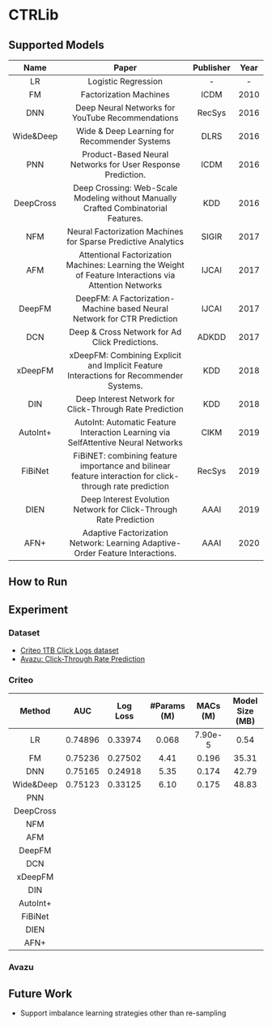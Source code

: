 # CTRLib

## Supported Models

 |    Name   |                                                   Paper                                                  | Publisher | Year |
|:---------:|:--------------------------------------------------------------------------------------------------------:|:---------:|:----:|
|     LR    |                                            Logistic Regression                                           |     -     |   -  |
|     FM    |                                          Factorization Machines                                          |    ICDM   | 2010 |
|    DNN    |                             Deep Neural Networks for YouTube Recommendations                             |   RecSys  | 2016 |
| Wide&Deep |                               Wide & Deep Learning for Recommender Systems                               |    DLRS   | 2016 |
|    PNN    |                        Product-Based Neural Networks for User Response Prediction.                       |    ICDM   | 2016 |
| DeepCross |            Deep Crossing: Web-Scale Modeling without Manually Crafted Combinatorial Features.            |    KDD    | 2016 |
|    NFM    |                       Neural Factorization Machines for Sparse Predictive Analytics                      |   SIGIR   | 2017 |
|    AFM    |  Attentional Factorization Machines: Learning the Weight of Feature Interactions via Attention Networks  |   IJCAI   | 2017 |
|   DeepFM  |                  DeepFM: A Factorization-Machine based Neural Network for CTR Prediction                 |   IJCAI   | 2017 |
|    DCN    |                              Deep & Cross Network for Ad Click Predictions.                              |   ADKDD   | 2017 |
|  xDeepFM  |          xDeepFM: Combining Explicit and Implicit Feature Interactions for Recommender Systems.          |    KDD    | 2018 |
|    DIN    |                          Deep Interest Network for Click-Through Rate Prediction                         |    KDD    | 2018 |
|  AutoInt+ |             AutoInt: Automatic Feature Interaction Learning via SelfAttentive Neural Networks            |    CIKM   | 2019 |
|  FiBiNet  | FiBiNET: combining feature importance and bilinear feature interaction for click-through rate prediction |   RecSys  | 2019 |
|    DIEN   |                     Deep Interest Evolution Network for Click-Through Rate Prediction                    |   AAAI    | 2019 |
|    AFN+   |               Adaptive Factorization Network: Learning Adaptive-Order Feature Interactions.              |    AAAI   | 2020 | 

## How to Run



## Experiment
### Dataset
  * [Criteo 1TB Click Logs dataset](https://ailab.criteo.com/download-criteo-1tb-click-logs-dataset/)
   * [Avazu: Click-Through Rate Prediction](https://www.kaggle.com/c/avazu-ctr-prediction/data)

### Criteo

|   Method  |     AUC    |    Log Loss    | #Params (M) | MACs (M) | Model Size (MB) | 
|:---------:|:----------:|:--------------:|:-----------:|:--------:|:---------------:|
|     LR    |  0.74896   |    0.33974     |    0.068    | 7.90e-5  |      0.54       |
|     FM    |  0.75236   |    0.27502     |    4.41     | 0.196    |      35.31      |
|     DNN   |  0.75165   |    0.24918     |    5.35     | 0.174    |      42.79      |
| Wide&Deep |  0.75123   |    0.33125     |    6.10     | 0.175    |      48.83      |
| PNN       |            |                |             |          |                 |
| DeepCross |            |                |             |          |                 |
|   NFM     |            |                |             |          |                 |
|   AFM     |            |                |             |          |                 |
|   DeepFM  |            |                |             |          |                 |
|    DCN    |            |                |             |          |                 |
|  xDeepFM  |            |                |             |          |                 |
|  DIN      |            |                |             |          |                 |
|  AutoInt+ |            |                |             |          |                 |
|  FiBiNet  |            |                |             |          |                 |
|    DIEN   |            |                |             |          |                 |
|    AFN+   |            |                |             |          |                 |

### Avazu


## Future Work

* Support imbalance learning strategies other than re-sampling
